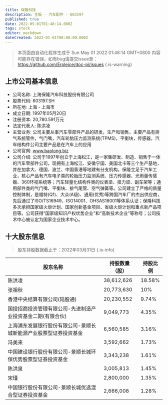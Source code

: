 ```yaml
---
title: 保隆科技
description: 主板 - 汽车配件 - 603197
published: true
date: 2022-05-01T01:48:14.000Z
tags: stock
editor: markdown
dateCreated: 2022-01-01T00:00:00.000Z
---
```


> 本页面由自动化程序生成于 Sun May 01 2022 01:48:14 GMT+0800
> 内容可能存在错误，如有bug请提交issue至：https://github.com/Eroleice/doc-pi/issues
{.is-warning}

## 上市公司基本信息
- 公司名称: 上海保隆汽车科技股份有限公司
- 股票代码: 603197.SH
- 所在地: 上海 - 上海市
- 成立日期: 1997年05月20日
- 注册资本: 20,780.591万元
- 法定代表人: 陈洪凌
- 主营业务: 公司主要从事汽车零部件产品的研发，生产和销售，主要产品有排气系统管件，气门嘴，汽车轮胎压力监测系统(TPMS)，平衡块，传感器，汽车结构件公司主要产品是在汽车上的应用
- 公司官网: www.baolong.biz
- 公司介绍: 公司于1997年创立于上海松江，是一家集研发、制造、销售于一体的汽车零部件公司，现拥有上海松江、安徽宁国、美国北卡等三个生产基地，并在加拿大、德国、波兰、中国香港等地建有分支机构。保隆立足于汽车工业，核心产品有汽车电子类的轮胎压力监测系统、压力传感器、光雨量传感器、360环视系统等；汽车轻量化结构件类的仪表梁、扭力梁、副车架等；通用部件类的气门嘴、平衡块、排气尾管、空气弹簧等。公司建立了严格的质量控制体制，是福特(Q1)、大众(A级)、通用(优秀)等跨国汽车厂的杰出供应商，先后通过了ISO/TS16949、ISO14001、OHSAS18001等体系认证；保隆科技多次承担国家级火炬计划、国家创新基金项目、省级火炬计划和重点新产品项目等。公司获得“国家级知识产权优势企业”和“高新技术企业”等称号；公司技术中心被认定为国家企业技术中心。


## 十大股东信息
> 股东持股数据截止于：2022年03月31日
{.is-info}

| 股东名称 | 持股数量（股） | 持股比例 |
| --- | --- | --- |
| 陈洪凌 | 38,612,626 | 18.58% |
| 张祖秋 | 20,773,630 | 10% |
| 香港中央结算有限公司(陆股通) | 20,230,552 | 9.74% |
| 国投招商投资管理有限公司-先进制造产业投资基金二期(有限合伙) | 9,049,773 | 4.35% |
| 上海浦东发展银行股份有限公司-景顺长城新能源产业股票型证券投资基金 | 6,560,585 | 3.16% |
| 冯美来 | 3,592,662 | 1.73% |
| 中国建设银行股份有限公司-景顺长城环保优势股票型证券投资基金 | 3,343,238 | 1.61% |
| 陈洪泉 | 3,005,813 | 1.45% |
| 宋瑾 | 2,800,000 | 1.35% |
| 中国银行股份有限公司-景顺长城优选混合型证券投资基金 | 2,666,008 | 1.28% |




